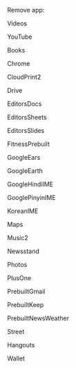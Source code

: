 Remove app:

Videos

YouTube

Books

Chrome

CloudPrint2

Drive

EditorsDocs

EditorsSheets

EditorsSlides

FitnessPrebuilt

GoogleEars

GoogleEarth

GoogleHindiIME

GooglePinyinIME

KoreanIME

Maps

Music2

Newsstand

Photos

PlusOne

PrebuiltGmail

PrebuiltKeep

PrebuiltNewsWeather

Street

Hangouts

Wallet